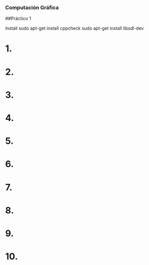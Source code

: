 ### Computación Gráfica
##Práctico 1

Install 
sudo apt-get install cppcheck 
sudo apt-get install libsdl-dev


# 1. 
# 2. 
# 3.
# 4.
# 5.
# 6.
# 7.
# 8.
# 9.
# 10.
